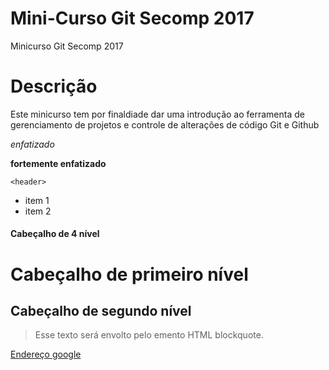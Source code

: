 # Mini-Curso Git Secomp 2017
Minicurso Git Secomp 2017

# Descrição

Este minicurso tem por finaldiade dar uma introdução ao ferramenta
de gerenciamento de projetos e controle de alterações de código
Git e Github

*enfatizado*

**fortemente enfatizado**

`<header>`

* item 1
* item 2

#### Cabeçalho de 4 nível

Cabeçalho de primeiro nível
=========================

Cabeçalho de segundo nível
-------------------------

> Esse texto será envolto pelo emento HTML blockquote.

[Endereço google](www.google.com "Site google")
